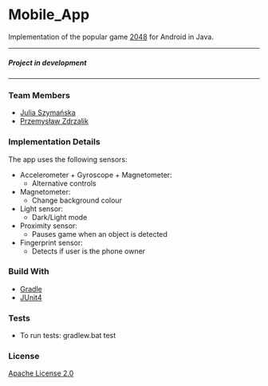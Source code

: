 # Mobile_App
Implementation of the popular game [2048](https://en.wikipedia.org/wiki/2048_(video_game)) for Android in Java. 

***

##### Project in development

***

### Team Members
* [Julia Szymańska](https://github.com/Julaszym1212)
* [Przemysław Zdrzalik](https://github.com/zdrzalik-przemek)

### Implementation Details
The app uses the following sensors:
* Accelerometer + Gyroscope + Magnetometer:
    * Alternative controls
* Magnetometer:
    * Change background colour
* Light sensor:
    * Dark/Light mode
* Proximity sensor:
    * Pauses game when an object is detected
* Fingerprint sensor:
    * Detects if user is the phone owner

### Build With
* [Gradle](https://gradle.org/)
* [JUnit4](https://junit.org/junit4/)

### Tests

- To run tests: gradlew.bat test

### License

[Apache License 2.0](https://github.com/JuliaSzymanska/Mobile_App/blob/master/LICENSE)
